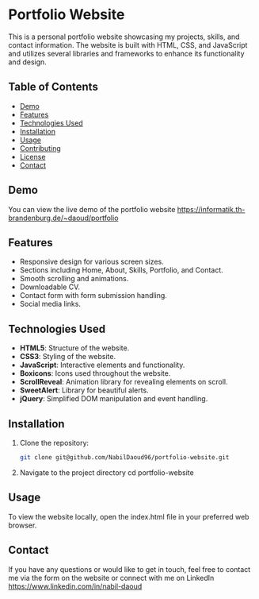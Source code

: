 # Portfolio Website

This is a personal portfolio website showcasing my projects, skills, and contact information. The website is built with HTML, CSS, and JavaScript and utilizes several libraries and frameworks to enhance its functionality and design.

## Table of Contents

- [Demo](#demo)
- [Features](#features)
- [Technologies Used](#technologies-used)
- [Installation](#installation)
- [Usage](#usage)
- [Contributing](#contributing)
- [License](#license)
- [Contact](#contact)

## Demo

You can view the live demo of the portfolio website https://informatik.th-brandenburg.de/~daoud/portfolio

## Features

- Responsive design for various screen sizes.
- Sections including Home, About, Skills, Portfolio, and Contact.
- Smooth scrolling and animations.
- Downloadable CV.
- Contact form with form submission handling.
- Social media links.

## Technologies Used

- **HTML5**: Structure of the website.
- **CSS3**: Styling of the website.
- **JavaScript**: Interactive elements and functionality.
- **Boxicons**: Icons used throughout the website.
- **ScrollReveal**: Animation library for revealing elements on scroll.
- **SweetAlert**: Library for beautiful alerts.
- **jQuery**: Simplified DOM manipulation and event handling.

## Installation

1. Clone the repository:
   ```bash
   git clone git@github.com/NabilDaoud96/portfolio-website.git
   
2. Navigate to the project directory
   cd portfolio-website

## Usage

To view the website locally, open the index.html file in your preferred web browser.

## Contact
   
If you have any questions or would like to get in touch, feel free to contact me via the form on the website or connect with me on LinkedIn https://www.linkedin.com/in/nabil-daoud
